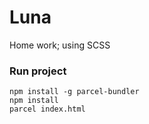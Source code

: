# Luna
Home work; using SCSS
### Run project
```
npm install -g parcel-bundler
npm install
parcel index.html
```
